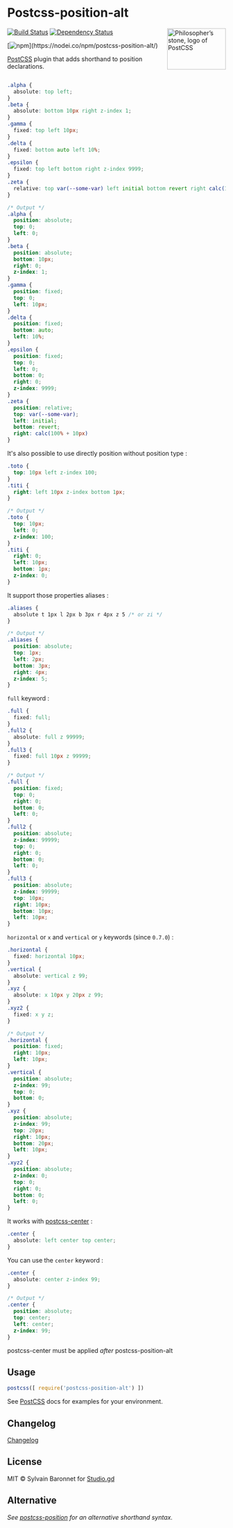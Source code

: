 # Postcss-position-alt

<img align="right" width="135" height="95"
  title="Philosopher’s stone, logo of PostCSS"
  src="http://postcss.github.io/postcss/logo-leftp.png">

[![Build Status][ci-img]][ci] [![Dependency Status][daviddm-image]][daviddm-url]

[![npm](https://nodei.co/npm/postcss-position-alt.svg?)](https://nodei.co/npm/postcss-position-alt/)

[PostCSS] plugin that adds shorthand to position declarations.

[PostCSS]: https://github.com/postcss/postcss
[ci-img]:  https://travis-ci.org/sylvainbaronnet/postcss-position-alt.svg
[ci]:      https://travis-ci.org/sylvainbaronnet/postcss-position-alt
[npm-url]: https://www.npmjs.com/package/postcss-position-alt
[npm-image]: https://badge.fury.io/js/postcss-position-alt.svg
[daviddm-image]: https://david-dm.org/sylvainbaronnet/postcss-position-alt.svg
[daviddm-url]: https://david-dm.org/sylvainbaronnet/postcss-position-alt



```css

.alpha {
  absolute: top left;
}
.beta {
  absolute: bottom 10px right z-index 1;
}
.gamma {
  fixed: top left 10px;
}
.delta {
  fixed: bottom auto left 10%;
}
.epsilon {
  fixed: top left bottom right z-index 9999;
}
.zeta {
  relative: top var(--some-var) left initial bottom revert right calc(100% + 10px);
}

/* Output */
.alpha {
  position: absolute;
  top: 0;
  left: 0;
}
.beta {
  position: absolute;
  bottom: 10px;
  right: 0;
  z-index: 1;
}
.gamma {
  position: fixed;
  top: 0;
  left: 10px;
}
.delta {
  position: fixed;
  bottom: auto;
  left: 10%;
}
.epsilon {
  position: fixed;
  top: 0;
  left: 0;
  bottom: 0;
  right: 0;
  z-index: 9999;
}
.zeta {
  position: relative;
  top: var(--some-var);
  left: initial;
  bottom: revert;
  right: calc(100% + 10px)
}
```

It's also possible to use directly position without position type :

```css
.toto {
  top: 10px left z-index 100;
}
.titi {
  right: left 10px z-index bottom 1px;
}

/* Output */
.toto {
  top: 10px;
  left: 0;
  z-index: 100;
}
.titi {
  right: 0;
  left: 10px;
  bottom: 1px;
  z-index: 0;
}
```

It support those properties aliases :

```css
.aliases {
  absolute t 1px l 2px b 3px r 4px z 5 /* or zi */
}

/* Output */
.aliases {
  position: absolute;
  top: 1px;
  left: 2px;
  bottom: 3px;
  right: 4px;
  z-index: 5;
}
```


`full` keyword :
```css
.full {
  fixed: full;
}
.full2 {
  absolute: full z 99999;
}
.full3 {
  fixed: full 10px z 99999;
}

/* Output */
.full {
  position: fixed;
  top: 0;
  right: 0;
  bottom: 0;
  left: 0;
}
.full2 {
  position: absolute;
  z-index: 99999;
  top: 0;
  right: 0;
  bottom: 0;
  left: 0;
}
.full3 {
  position: absolute;
  z-index: 99999;
  top: 10px;
  right: 10px;
  bottom: 10px;
  left: 10px;
}
```

`horizontal` or `x` and `vertical` or `y` keywords (since `0.7.0`) :
```css
.horizontal {
  fixed: horizontal 10px;
}
.vertical {
  absolute: vertical z 99;
}
.xyz {
  absolute: x 10px y 20px z 99;
}
.xyz2 {
  fixed: x y z;
}

/* Output */
.horizontal {
  position: fixed;
  right: 10px;
  left: 10px;
}
.vertical {
  position: absolute;
  z-index: 99;
  top: 0;
  bottom: 0;
}
.xyz {
  position: absolute;
  z-index: 99;
  top: 20px;
  right: 10px;
  bottom: 20px;
  left: 10px;
}
.xyz2 {
  position: absolute;
  z-index: 0;
  top: 0;
  right: 0;
  bottom: 0;
  left: 0;
}
```

It works with [postcss-center](https://github.com/jedmao/postcss-center) :

```css
.center {
  absolute: left center top center;
}
```

You can use the `center` keyword :

```css
.center {
  absolute: center z-index 99;
}

/* Output */
.center {
  position: absolute;
  top: center;
  left: center;
  z-index: 99;
}
```

postcss-center must be applied _after_ postcss-position-alt


## Usage

```js
postcss([ require('postcss-position-alt') ])
```

See [PostCSS] docs for examples for your environment.


## Changelog

[Changelog](CHANGELOG.md)


## License

MIT © Sylvain Baronnet for [Studio.gd](http://studio.gd)


## Alternative

*See [postcss-position](https://github.com/seaneking/postcss-position) for an alternative shorthand syntax.*

